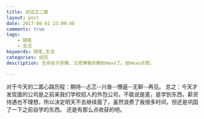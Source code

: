 ```yaml
---
title: 初试之二面
layout: post
date: 2017-06-01 23:09:48
comments: true
tags: 
	- 随笔
	- 生活
keywords: 随笔,生活
categories: 经历
description: 生命在于折腾，又把博客折腾到Hexo了。给Hexo点赞。

---
```

对于今天的二面心路历程：期待--忐忑--兴奋--懵逼--无聊--再见。
总之：今天才发现面的公司是之前来我们学校招人的外包公司，不能说是差，是学到东西，薪资待遇也不理想，所以决定明天不去继续面了，虽然浪费了我很多时间，但还是巩固了一下之前自学的东西。
还是有那么点收获的吧。
<!--more-->
